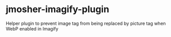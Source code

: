 # jmosher-imagify-plugin
Helper plugin to prevent image tag from being replaced by picture tag when WebP enabled in Imagify
